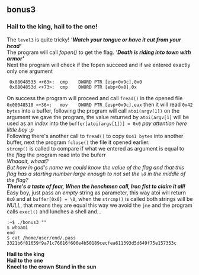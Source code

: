 ## bonus3
### Hail to the king, hail to the one!

The `level3` is quite tricky! __*'Watch your tongue or have it cut from your head'*__ <br>
The program will call *fopen()* to get the flag. __*'Death is riding into town with armor'*__<br>
Next the program will check if the fopen succeed and if we entered exactly only one argument
```
 0x08048533 <+63>:	cmp    DWORD PTR [esp+0x9c],0x0
 0x0804853d <+73>:	cmp    DWORD PTR [ebp+0x8],0x
```
On success the program will proceed and call `fread()` in the opened file ` 0x08048518 <+36>:	mov    DWORD PTR [esp+0x9c],eax` then it will read `0x42 bytes` into a buffer, following the program will call `atoi(argv[1])` on the argument we gave the program, the value returned by `atoi(argv[1]` will be used as an *index* into the `buffer[atoi(argv[1])] = 0x0` *pay attention here little boy :p* <br>
Following there's another call to `fread()` to copy `0x41 bytes` into another buffer, next the program `fclose()` the file it opened earlier.<br>
`strcmp()` is called to compare if what we entered as argument is equal to the *flag* the program read into the buferr<br>
*Whaaait, whaat?* <br>
*But how in god's name we could know the value of the flag and that this flag has a starting number large enough to not set the `\0` in the middle of the flag?* <br>
*__There's a taste of fear, When the henchmen call, Iron fist to claim it all!__* <br>
Easy boy, just pass an *empty* string as parameter, this way atoi will return `0x0` and at `buffer[0x0] = \0`, when the `strcmp()` is called both strings will be *NULL*, that means they are equal this way we avoid the `jne` and the program calls `execl()` and lunches a shell and...
```
:~$ ./bonus3 ""
$ whoami
end
$ cat /home/user/end/.pass
3321b6f81659f9a71c76616f606e4b50189cecfea611393d5d649f75e157353c
```

__Hail to the king__<br>
__Hail to the one__<br>
__Kneel to the crown__
__Stand in the sun__
